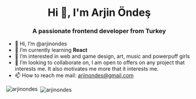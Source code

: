 
<h1 align="center">Hi 👋, I'm Arjin Öndeş</h1>
<h3 align="center">A passionate frontend developer from Turkey</h3>


- 👋 Hi, I’m @arjinondes
- 🌱 I’m currently learning **React**
- 👀 I’m interested in web and game design, art, music and powerpuff girls
- 💞️ I’m looking to collaborate on, I am open to offers on any project that interests me. It also motivates me more that it interests me.
- 📫 How to reach me mail: arjinondes@gmail.com






<p><img align="left" src="https://github-readme-stats.vercel.app/api/top-langs?username=arjinondes&show_icons=true&locale=en&layout=compact" alt="arjinondes" /></p>

<p>&nbsp;<img align="center" src="https://github-readme-stats.vercel.app/api?username=arjinondes&show_icons=true&locale=en" alt="arjinondes" /></p>



<!---
arjinondes/arjinondes is a ✨ special ✨ repository because its `README.md` (this file) appears on your GitHub profile.
You can click the Preview link to take a look at your changes.


